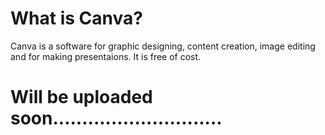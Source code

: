 # What is Canva?

Canva is a software for graphic designing, content creation, image editing and for making presentaions. It is free of cost.


# Will be uploaded soon.............................
